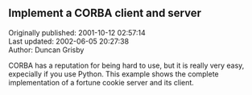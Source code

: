## Implement a CORBA client and server  
Originally published: 2001-10-12 02:57:14  
Last updated: 2002-06-05 20:27:38  
Author: Duncan Grisby  
  
CORBA has a reputation for being hard to use, but it is really very easy, expecially if you use Python. This example shows the complete implementation of a fortune cookie server and its client.
